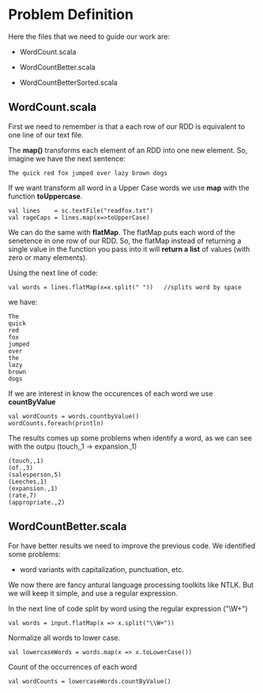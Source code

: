 # Problem Definition

Here the files that we need to guide our work are:

- WordCount.scala

- WordCountBetter.scala

- WordCountBetterSorted.scala

## WordCount.scala
First we need to remember is that a each row of our RDD is equivalent to one line of our text file.

The **map()** transforms each element of an RDD into one new element. So, imagine we have the next sentence:

    The quick red fox jumped over lazy brown dogs
    
If we want transform all word in a Upper Case words we use **map** with the function **toUppercase**. 

    val lines    = sc.textFile("readfox.txt")
    val rageCaps = lines.map(x=>toUpperCase)
    
We can do the same with **flatMap**. The flatMap puts each word of the senetence in one row of our RDD. So, the flatMap instead of returning a single value in the function you pass into it will **return a list** of values (with zero or many elements).

Using the next line of code:

    val words = lines.flatMap(x=x.split(" "))   //splits word by space
    
we have:

    The
    quick
    red
    fox
    jumped 
    over 
    the 
    lazy 
    brown 
    dogs
    
If we are interest in know the occurences of each word we use **countByValue**

    val wordCounts = words.countbyValue()
    wordCounts.foreach(println)

The results comes up some problems when identify a word, as we can see with the outpu (touch,,1 -> expansion.,1)

    (touch,,1)
    (of.,3)
    (salesperson,5)
    (Leeches,1)
    (expansion.,1)
    (rate,7)
    (appropriate.,2)
    
 
## WordCountBetter.scala

For have better results we need to improve the previous code. We identified some problems:

-  word variants with capitalization, punctuation, etc.

We now there are fancy antural language processing toolkits like NTLK. But we will keep it simple, and use a regular expression.

In the next line of code split by word using the regular expression ("\\W+")

    val words = input.flatMap(x => x.split("\\W+"))

Normalize all words to lower case.

    val lowercaseWords = words.map(x => x.toLowerCase())
    
Count of the occurrences of each word

    val wordCounts = lowercaseWords.countByValue()
    
    
    


